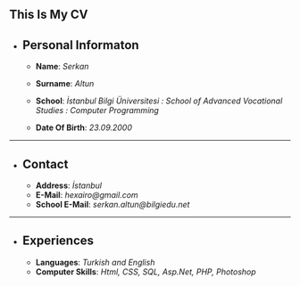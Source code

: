 ## This Is My CV
 * ## Personal Informaton
   * **Name**: _Serkan_
   * **Surname**: _Altun_
   * **School**: _İstanbul Bilgi Üniversitesi : School of Advanced Vocational Studies : Computer Programming_
   
   * **Date Of Birth**: _23.09.2000_
---
* ## Contact
  * **Address**: _İstanbul_
  * **E-Mail**: _hexairo@gmail.com_
  * **School E-Mail**: _serkan.altun@bilgiedu.net_
---
* ## Experiences
  * **Languages**: _Turkish and English_
  * **Computer Skills**: _Html, CSS, SQL, Asp.Net, PHP, Photoshop_
